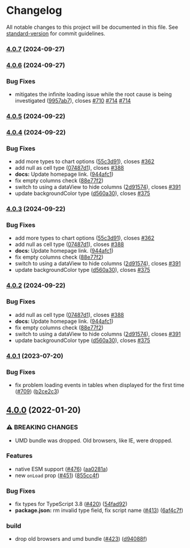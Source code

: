 # Changelog

All notable changes to this project will be documented in this file. See [standard-version](https://github.com/conventional-changelog/standard-version) for commit guidelines.

### [4.0.7](https://github.com/RakanNimer/react-google-charts/compare/v4.0.6...v4.0.7) (2024-09-27)

### [4.0.6](https://github.com/RakanNimer/react-google-charts/compare/v4.0.5...v4.0.6) (2024-09-27)


### Bug Fixes

* mitigates the infinite loading issue while the root cause is being investigated ([9957ab7](https://github.com/RakanNimer/react-google-charts/commit/9957ab70249bc6ef92bf1a9b0eb10eb5a9a8168e)), closes [#710](https://github.com/RakanNimer/react-google-charts/issues/710) [#714](https://github.com/RakanNimer/react-google-charts/issues/714) [#714](https://github.com/RakanNimer/react-google-charts/issues/714)

### [4.0.5](https://github.com/RakanNimer/react-google-charts/compare/v4.0.3...v4.0.5) (2024-09-22)

### [4.0.4](https://github.com/RakanNimer/react-google-charts/compare/v4.0.1...v4.0.4) (2024-09-22)


### Bug Fixes

* add more types to chart options ([55c3d91](https://github.com/RakanNimer/react-google-charts/commit/55c3d915f535e8ebfed033de935267c3e4aa218f)), closes [#362](https://github.com/RakanNimer/react-google-charts/issues/362)
* add null as cell type ([07487d1](https://github.com/RakanNimer/react-google-charts/commit/07487d1aa28bd3b07adc69b273070948f470b1a6)), closes [#388](https://github.com/RakanNimer/react-google-charts/issues/388)
* **docs:** Update homepage link. ([944afc1](https://github.com/RakanNimer/react-google-charts/commit/944afc1f1766af52184bd07aa9196b2e56ae9cbb))
* fix empty columns check ([88e77f2](https://github.com/RakanNimer/react-google-charts/commit/88e77f2cba2923518d116f3ad23310abd7356940))
* switch to using a dataView to hide columns ([2d91574](https://github.com/RakanNimer/react-google-charts/commit/2d91574f6286ab88ac9f75a68ead5f8d90783af9)), closes [#391](https://github.com/RakanNimer/react-google-charts/issues/391)
* update backgroundColor type ([d560a30](https://github.com/RakanNimer/react-google-charts/commit/d560a30d63fff94ca0585b9fa5d9d61e6e1191fd)), closes [#375](https://github.com/RakanNimer/react-google-charts/issues/375)

### [4.0.3](https://github.com/RakanNimer/react-google-charts/compare/v4.0.1...v4.0.3) (2024-09-22)


### Bug Fixes

* add more types to chart options ([55c3d91](https://github.com/RakanNimer/react-google-charts/commit/55c3d915f535e8ebfed033de935267c3e4aa218f)), closes [#362](https://github.com/RakanNimer/react-google-charts/issues/362)
* add null as cell type ([07487d1](https://github.com/RakanNimer/react-google-charts/commit/07487d1aa28bd3b07adc69b273070948f470b1a6)), closes [#388](https://github.com/RakanNimer/react-google-charts/issues/388)
* **docs:** Update homepage link. ([944afc1](https://github.com/RakanNimer/react-google-charts/commit/944afc1f1766af52184bd07aa9196b2e56ae9cbb))
* fix empty columns check ([88e77f2](https://github.com/RakanNimer/react-google-charts/commit/88e77f2cba2923518d116f3ad23310abd7356940))
* switch to using a dataView to hide columns ([2d91574](https://github.com/RakanNimer/react-google-charts/commit/2d91574f6286ab88ac9f75a68ead5f8d90783af9)), closes [#391](https://github.com/RakanNimer/react-google-charts/issues/391)
* update backgroundColor type ([d560a30](https://github.com/RakanNimer/react-google-charts/commit/d560a30d63fff94ca0585b9fa5d9d61e6e1191fd)), closes [#375](https://github.com/RakanNimer/react-google-charts/issues/375)

### [4.0.2](https://github.com/RakanNimer/react-google-charts/compare/v4.0.1...v4.0.2) (2024-09-22)


### Bug Fixes

* add null as cell type ([07487d1](https://github.com/RakanNimer/react-google-charts/commit/07487d1aa28bd3b07adc69b273070948f470b1a6)), closes [#388](https://github.com/RakanNimer/react-google-charts/issues/388)
* **docs:** Update homepage link. ([944afc1](https://github.com/RakanNimer/react-google-charts/commit/944afc1f1766af52184bd07aa9196b2e56ae9cbb))
* fix empty columns check ([88e77f2](https://github.com/RakanNimer/react-google-charts/commit/88e77f2cba2923518d116f3ad23310abd7356940))
* switch to using a dataView to hide columns ([2d91574](https://github.com/RakanNimer/react-google-charts/commit/2d91574f6286ab88ac9f75a68ead5f8d90783af9)), closes [#391](https://github.com/RakanNimer/react-google-charts/issues/391)
* update backgroundColor type ([d560a30](https://github.com/RakanNimer/react-google-charts/commit/d560a30d63fff94ca0585b9fa5d9d61e6e1191fd)), closes [#375](https://github.com/RakanNimer/react-google-charts/issues/375)

### [4.0.1](https://github.com/RakanNimer/react-google-charts/compare/v4.0.0...v4.0.1) (2023-07-20)


### Bug Fixes

* fix problem loading events in tables when displayed for the first time ([#709](https://github.com/RakanNimer/react-google-charts/issues/709)) ([b2ce2c3](https://github.com/RakanNimer/react-google-charts/commit/b2ce2c330c4951f6735e44e943c3556a8651c58a))

## [4.0.0](https://github.com/RakanNimer/react-google-charts/compare/v2.0.29...v4.0.0) (2022-01-20)


### ⚠ BREAKING CHANGES

* UMD bundle was dropped. Old browsers, like IE, were dropped.

### Features

* native ESM support ([#476](https://github.com/RakanNimer/react-google-charts/issues/476)) ([aa0281a](https://github.com/RakanNimer/react-google-charts/commit/aa0281a3ba8892ba9a6d640c0d0637504a2e6f0a))
* new `onLoad` prop  ([#451](https://github.com/RakanNimer/react-google-charts/issues/451)) ([855cc4f](https://github.com/RakanNimer/react-google-charts/commit/855cc4fbe8c9cfa9b73fa89ab9a51b6f00340faa))


### Bug Fixes

* fix types for TypeScript 3.8 ([#420](https://github.com/RakanNimer/react-google-charts/issues/420)) ([54fad92](https://github.com/RakanNimer/react-google-charts/commit/54fad92265cd792d6558f6c33d07ba0d60694214))
* **package.json:** rm invalid type field, fix script name ([#413](https://github.com/RakanNimer/react-google-charts/issues/413)) ([6af4c7f](https://github.com/RakanNimer/react-google-charts/commit/6af4c7f667b1c743ea644c0d150db42f32811336))


### build

* drop old browsers and umd bundle ([#423](https://github.com/RakanNimer/react-google-charts/issues/423)) ([d94088f](https://github.com/RakanNimer/react-google-charts/commit/d94088f5f508519d190e811689aed552dc31b9e8))
